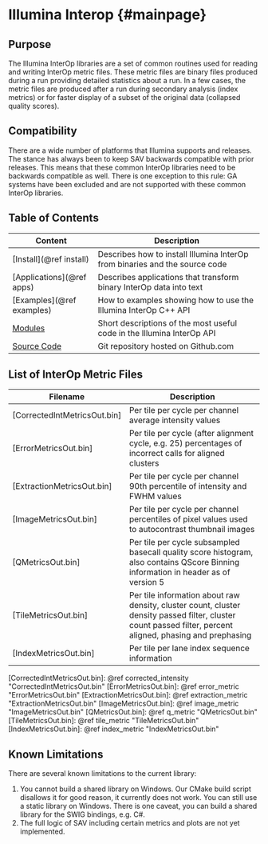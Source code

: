 Illumina Interop                         {#mainpage}
================

Purpose
-------

The Illumina InterOp libraries are a set of common routines used for reading and writing InterOp metric files.  These
metric files are binary files produced during a run providing detailed statistics about a run.  In a few cases, the 
metric files are produced after a run during secondary analysis (index metrics) or for faster display of a subset of 
the original data (collapsed quality scores).

Compatibility
-------------

There are a wide number of platforms that Illumina supports and releases.  The stance has always been to keep SAV 
backwards compatible with prior releases.  This means that these common InterOp libraries need to be backwards 
compatible as well.  There is one exception to this rule: GA systems have been excluded and are not supported with 
these common InterOp libraries.

Table of Contents
-----------------

| Content                       | Description                                                                          |
| ----------------------------- | -------------------------------------------------------------------------------------|
| [Install](@ref install)       | Describes how to install Illumina InterOp from binaries and the source code          |
| [Applications](@ref apps)     | Describes applications that transform binary InterOp data into text                  |
| [Examples](@ref examples)     | How to examples showing how to use the Illumina InterOp C++ API                      |
| [Modules](modules.html)       | Short descriptions of the most useful code in the Illumina InterOp API               |
| [Source Code]                 | Git repository hosted on Github.com                                                  |

[Source Code]: https://github.com/Illumina/interop

List of InterOp Metric Files
----------------------------

| Filename                      | Description                                                                                                                                                   |
| ----------------------------- | ------------------------------------------------------------------------------------------------------------------------------------------------------------- |
| [CorrectedIntMetricsOut.bin]  | Per tile per cycle per channel average intensity values                                                                                                       |
| [ErrorMetricsOut.bin]         | Per tile per cycle (after alignment cycle, e.g. 25) percentages of incorrect calls for aligned clusters                                                       |
| [ExtractionMetricsOut.bin]    | Per tile per cycle per channel 90th percentile of intensity and FWHM values                                                                                   |
| [ImageMetricsOut.bin]         | Per tile per cycle per channel percentiles of pixel values used to autocontrast thumbnail images                                                              |
| [QMetricsOut.bin]             | Per tile per cycle subsampled basecall quality score histogram, also contains QScore Binning information in header as of version 5                            |
| [TileMetricsOut.bin]          | Per tile information about raw density, cluster count, cluster density passed filter, cluster count passed filter, percent aligned, phasing and prephasing    |
| [IndexMetricsOut.bin]         | Per tile per lane index sequence information                                                                                                                  |

[CorrectedIntMetricsOut.bin]: @ref corrected_intensity "CorrectedIntMetricsOut.bin"
[ErrorMetricsOut.bin]: @ref error_metric "ErrorMetricsOut.bin"
[ExtractionMetricsOut.bin]: @ref extraction_metric "ExtractionMetricsOut.bin"
[ImageMetricsOut.bin]: @ref image_metric "ImageMetricsOut.bin"
[QMetricsOut.bin]: @ref q_metric "QMetricsOut.bin"
[TileMetricsOut.bin]: @ref tile_metric "TileMetricsOut.bin"
[IndexMetricsOut.bin]: @ref index_metric "IndexMetricsOut.bin"


Known Limitations
-----------------

There are several known limitations to the current library:

  1. You cannot build a shared library on Windows. Our CMake build script disallows it for good reason, it currently
     does not work. You can still use a static library on Windows. There is one caveat, you can build a shared
     library for the SWIG bindings, e.g. C#.
  2. The full logic of SAV including certain metrics and plots are not yet implemented.

